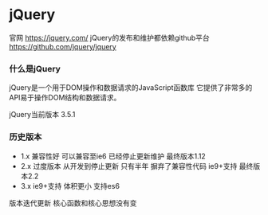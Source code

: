 # jQuery
官网 https://jquery.com/
jQuery的发布和维护都依赖github平台  https://github.com/jquery/jquery


### 什么是jQuery
jQuery是一个用于DOM操作和数据请求的JavaScript函数库
它提供了非常多的API易于操作DOM结构和数据请求。

jQuery当前版本 3.5.1 

### 历史版本
- 1.x 兼容性好 可以兼容至ie6 已经停止更新维护 最终版本1.12
- 2.x 过度版本 从开发到停止更新 只有半年 摒弃了兼容性代码 ie9+支持 最终版本2.2
- 3.x ie9+支持 体积更小 支持es6

版本迭代更新 核心函数和核心思想没有变